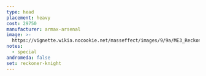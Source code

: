 ```yaml
---
type: head
placement: heavy
cost: 29750
manufacturer: armax-arsenal
image: >-
  https://vignette.wikia.nocookie.net/masseffect/images/9/9a/ME3_Reckoner_Knight_Armor.png/revision/latest?cb=20120314193603
notes:
  - special
andromeda: false
set: reckoner-knight
---
```

